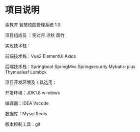 # 项目说明

渝教育 智慧校园管理系统 1.0

项目组成员 ：空对月 凉秋 腐竹

实现技术栈：

前端技术栈：Vue2 ElementUi Axios

后端技术栈：Springboot SpringMvc Springsecurity Mybatis-plus Thymealeaf Lombok

项目开发环境及工具选用：

开发环境：JDK1.8 windows

编译器：IDEA Vscode

数据库：Mysql Redis

版本控制工具：git
